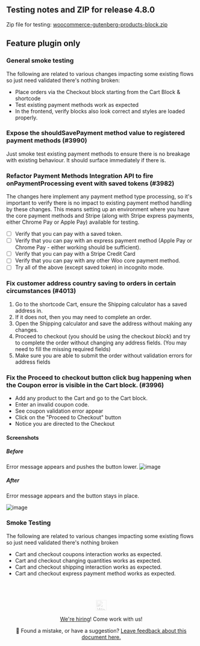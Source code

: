 ## Testing notes and ZIP for release 4.8.0

Zip file for testing: [woocommerce-gutenberg-products-block.zip](https://github.com/woocommerce/woocommerce-gutenberg-products-block/files/6236544/woocommerce-gutenberg-products-block.zip)

## Feature plugin only

### General smoke testing

The following are related to various changes impacting some existing flows so just need validated there's nothing broken:

-   Place orders via the Checkout block starting from the Cart Block & shortcode
-   Test existing payment methods work as expected
-   In the frontend, verify blocks also look correct and styles are loaded properly.

### Expose the shouldSavePayment method value to registered payment methods (#3990)

Just smoke test existing payment methods to ensure there is no breakage with existing behaviour. It should surface immediately if there is.

### Refactor Payment Methods Integration API to fire onPaymentProcessing event with saved tokens (#3982)

The changes here implement any payment method type processing, so it's important to verify there is no impact to existing payment method handling by these changes. This means setting up an environment where you have the core payment methods and Stripe (along with Stripe express payments, either Chrome Pay or Apple Pay) available for testing.

-   [ ] Verify that you can pay with a saved token.
-   [ ] Verify that you can pay with an express payment method (Apple Pay or Chrome Pay - either working should be sufficient).
-   [ ] Verify that you can pay with a Stripe Credit Card
-   [ ] Verify that you can pay with any other Woo core payment method.
-   [ ] Try all of the above (except saved token) in incognito mode.

### Fix customer address country saving to orders in certain circumstances (#4013)

1. Go to the shortcode Cart, ensure the Shipping calculator has a saved address in.
2. If it does not, then you may need to complete an order.
3. Open the Shipping calculator and save the address without making any changes.
4. Proceed to checkout (you should be using the checkout _block_) and try to complete the order without changing any address fields. (You may need to fill the missing required fields)
5. Make sure you are able to submit the order without validation errors for address fields

### Fix the Proceed to checkout button click bug happening when the Coupon error is visible in the Cart block. (#3996)

-   Add any product to the Cart and go to the Cart block.
-   Enter an invalid coupon code.
-   See coupon validation error appear
-   Click on the "Proceed to Checkout" button
-   Notice you are directed to the Checkout

#### Screenshots

##### Before

Error message appears and pushes the button lower.
![image](https://user-images.githubusercontent.com/1628454/111351324-f9cc9b00-867a-11eb-9f15-4aeaef69f588.png)

##### After

Error message appears and the button stays in place.

![image](https://user-images.githubusercontent.com/1628454/112339988-0cb52000-8cb8-11eb-842c-e7e6825572e9.png)

### Smoke Testing

The following are related to various changes impacting some existing flows so just need validated there's nothing broken

-   Cart and checkout coupons interaction works as expected.
-   Cart and checkout changing quantities works as expected.
-   Cart and checkout shipping interaction works as expected.
-   Cart and checkout express payment method works as expected.

<!-- FEEDBACK --><br/><br/><p align="center"><a href="https://woocommerce.com/"><img src="https://woocommerce.com/wp-content/themes/woo/images/logo-woocommerce@2x.png" alt="WooCommerce" height="28px" style="filter: grayscale(100%);opacity: 0.2;" /></a></p><p align="center"><a href="https://woocommerce.com/careers/">We're hiring</a>! Come work with us!</p><p align="center">🐞 Found a mistake, or have a suggestion? <a href="https://github.com/woocommerce/woocommerce-gutenberg-products-block/issues/new?assignees=&labels=type%3A+documentation&template=--doc-feedback.md&title=Feedback%20on%20`./docs/testing/releases/480.md`">Leave feedback about this document here.</a></p><!-- /FEEDBACK -->

